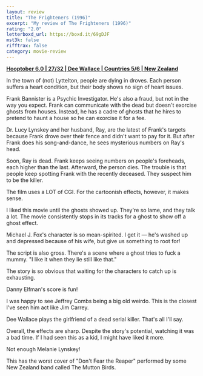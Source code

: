 ```yaml
---
layout: review
title: "The Frighteners (1996)"
excerpt: "My review of The Frighteners (1996)"
rating: "2.0"
letterboxd_url: https://boxd.it/69gDJF
mst3k: false
rifftrax: false
category: movie-review
---
```


<b><a href="">Hooptober 6.0 | 27/32 | Dee Wallace | Countries 5/6 | New Zealand</a></b>

In the town of (not) Lyttelton, people are dying in droves. Each person suffers a heart condition, but their body shows no sign of heart issues.

Frank Bannister is a Psychic Investigator. He's also a fraud, but not in the way you expect. Frank can communicate with the dead but doesn't exorcise ghosts from houses. Instead, he has a cadre of ghosts that he hires to pretend to haunt a house so he can exorcise it for a fee.

Dr. Lucy Lynskey and her husband, Ray, are the latest of Frank's targets because Frank drove over their fence and didn't want to pay for it. But after Frank does his song-and-dance, he sees mysterious numbers on Ray's head.

Soon, Ray is dead. Frank keeps seeing numbers on people's foreheads, each higher than the last. Afterward, the person dies. The trouble is that people keep spotting Frank with the recently deceased. They suspect him to be the killer.

The film uses a LOT of CGI. For the cartoonish effects, however, it makes sense.

I liked this movie until the ghosts showed up. They're so lame, and they talk a lot. The movie consistently stops in its tracks for a ghost to show off a ghost effect.

Michael J. Fox's character is so mean-spirited. I get it — he's washed up and depressed because of his wife, but give us something to root for!

The script is also gross. There's a scene where a ghost tries to fuck a mummy. "I like it when they lie still like that."

The story is so obvious that waiting for the characters to catch up is exhausting.

Danny Elfman's score is fun!

I was happy to see Jeffrey Combs being a big old weirdo. This is the closest I've seen him act like Jim Carrey.

Dee Wallace plays the girlfriend of a dead serial killer. That's all I'll say.

Overall, the effects are sharp. Despite the story's potential, watching it was a bad time. If I had seen this as a kid, I might have liked it more.

Not enough Melanie Lynskey!

This has the worst cover of "Don't Fear the Reaper" performed by some New Zealand band called The Mutton Birds.
